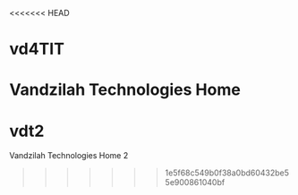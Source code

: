 <<<<<<< HEAD
# vd4TIT
Vandzilah Technologies Home
=======
# vdt2
Vandzilah Technologies Home 2
>>>>>>> 1e5f68c549b0f38a0bd60432be55e900861040bf
